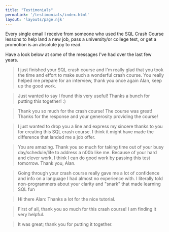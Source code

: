 ```yaml
---
title: "Testimonials"
permalink: '/testimonials/index.html'
layout: 'layouts/page.njk'
---
```


Every single email I receive from someone who used the SQL Crash Course lessons to help land a new job, pass a university/or college test, or get a promotion is an absolute joy to read.

Have a look below at some of the messages I've had over the last few years.

> I just finished your SQL crash course and I'm really glad that you took the time and effort to make such a wonderful crash course. You really helped me prepare for an interview, thank you once again Alan, keep up the good work.

> Just wanted to say I found this very useful!  Thanks a bunch for putting this together! :)

> Thank you so much for the crash course! The course was great! Thanks for the response and your generosity providing the course!

> I just wanted to drop you a line and express my sincere thanks to you for creating this SQL crash course. I think it might have made the difference that landed me a job offer.

> You are amazing. Thank you so much for taking time out of your busy day/schedule/life to address a n00b like me. Because of your hard and clever work, I think I can do good work by passing this test tomorrow. Thank you, Alan.

> Going through your crash course really gave me a lot of confidence and info on a language I had almost no experience with. I literally told non-programmers about your clarity and "snark" that made learning SQL fun

> Hi there Alan: Thanks a lot for the nice tutorial.

> First of all, thank you so much for this crash course! I am finding it very helpful.

> It was great; thank you for putting it together.